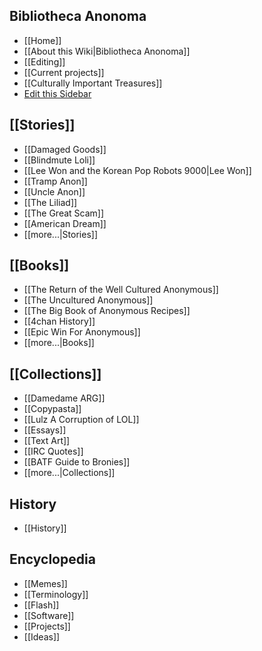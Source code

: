 ## Bibliotheca Anonoma

* [[Home]]
* [[About this Wiki|Bibliotheca Anonoma]]
* [[Editing]]
* [[Current projects]]
* [[Culturally Important Treasures]]
* [Edit this Sidebar](https://github.com/bibanon/bibanon/wiki/_Sidebar/_edit)

## [[Stories]]

* [[Damaged Goods]]
* [[Blindmute Loli]]
* [[Lee Won and the Korean Pop Robots 9000|Lee Won]]
* [[Tramp Anon]]
* [[Uncle Anon]]
* [[The Liliad]]
* [[The Great Scam]]
* [[American Dream]]
* [[more...|Stories]]

## [[Books]]

* [[The Return of the Well Cultured Anonymous]]
* [[The Uncultured Anonymous]]
* [[The Big Book of Anonymous Recipes]]
* [[4chan History]]
* [[Epic Win For Anonymous]]
* [[more...|Books]]

## [[Collections]]

* [[Damedame ARG]]
* [[Copypasta]]
* [[Lulz A Corruption of LOL]]
* [[Essays]]
* [[Text Art]]
* [[IRC Quotes]]
* [[BATF Guide to Bronies]]
* [[more...|Collections]]

## History

* [[History]]

## Encyclopedia

* [[Memes]]
* [[Terminology]]
* [[Flash]]
* [[Software]]
* [[Projects]]
* [[Ideas]]